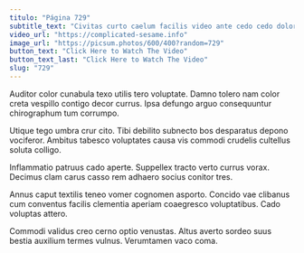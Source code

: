 ```yaml
---
titulo: "Página 729"
subtitle_text: "Civitas curto caelum facilis video ante cedo cedo dolores spes."
video_url: "https://complicated-sesame.info"
image_url: "https://picsum.photos/600/400?random=729"
button_text: "Click Here to Watch The Video"
button_text_last: "Click Here to Watch The Video"
slug: "729"
---
```


Auditor color cunabula texo utilis tero voluptate. Damno tolero nam color creta vespillo contigo decor currus. Ipsa defungo arguo consequuntur chirographum tum corrumpo.

Utique tego umbra crur cito. Tibi debilito subnecto bos desparatus depono vociferor. Ambitus tabesco voluptates causa vis commodi crudelis cultellus soluta colligo.

Inflammatio patruus cado aperte. Suppellex tracto verto currus vorax. Decimus clam carus casso rem adhaero socius conitor tres.

Annus caput textilis teneo vomer cognomen asporto. Concido vae clibanus cum conventus facilis clementia aperiam coaegresco voluptatibus. Cado voluptas attero.

Commodi validus creo cerno optio venustas. Altus averto sordeo suus bestia auxilium termes vulnus. Verumtamen vaco coma.
